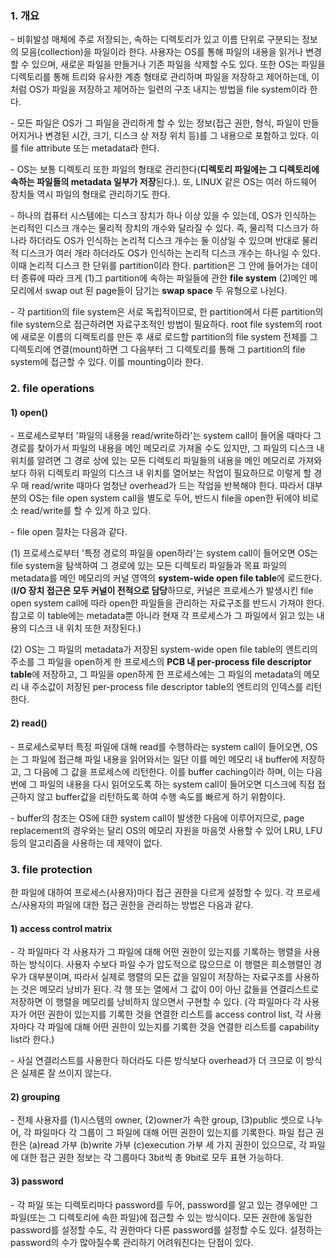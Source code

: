 ### 1. 개요

\- 비휘발성 매체에 주로 저장되는, 속하는 디렉토리가 있고 이름 단위로 구분되는 정보의 모음(collection)을 파일이라 한다. 사용자는 OS를 통해 파일의 내용을 읽거나 변경할 수 있으며, 새로운 파일을 만들거나 기존 파일을 삭제할 수도 있다. 또한 OS는 파일을 디렉토리를 통해 트리와 유사한 계층 형태로 관리하며 파일을 저장하고 제어하는데, 이처럼 OS가 파일을 저장하고 제어하는 일련의 구조 내지는 방법을 file system이라 한다.

\- 모든 파일은 OS가 그 파일을 관리하게 할 수 있는 정보(접근 권한, 형식, 파일이 만들어지거나 변경된 시간, 크기, 디스크 상 저장 위치 등)를 그 내용으로 포함하고 있다. 이를 file attribute 또는 metadata라 한다.

\- OS는 보통 디렉토리 또한 파일의 형태로 관리한다(**디렉토리 파일에는 그 디렉토리에 속하는 파일들의 metadata 일부가 저장**된다.). 또, LINUX 같은 OS는 여러 하드웨어 장치들 역시 파일의 형태로 관리하기도 한다.

\- 하나의 컴퓨터 시스템에는 디스크 장치가 하나 이상 있을 수 있는데, OS가 인식하는 논리적인 디스크 개수는 물리적 장치의 개수와 달라질 수 있다. 즉, 물리적 디스크가 하나라 하더라도 OS가 인식하는 논리적 디스크 개수는 둘 이상일 수 있으며 반대로 물리적 디스크가 여러 개라 하더라도 OS가 인식하는 논리적 디스크 개수는 하나일 수 있다. 이때 논리적 디스크 한 단위를 partition이라 한다. partition은 그 안에 들어가는 데이터 종류에 따라 크게 (1)그 partition에 속하는 파일들에 관한 **file system** (2)메인 메모리에서 swap out 된 page들이 담기는 **swap space** 두 유형으로 나뉜다.

\- 각 partition의 file system은 서로 독립적이므로, 한 partition에서 다른 partition의 file system으로 접근하려면 자료구조적인 방법이 필요하다. root file system의 root에 새로운 이름의 디렉토리를 만든 후 새로 로드할 partition의 file system 전체를 그 디렉토리에 연결(mount)하면 그 다음부터 그 디렉토리를 통해 그 partition의 file system에 접근할 수 있다. 이를 mounting이라 한다.


### 2. file operations

#### 1) open()

\- 프로세스로부터 '파일의 내용을 read/write하라'는 system call이 들어올 때마다 그 경로를 찾아가서 파일의 내용을 메인 메모리로 가져올 수도 있지만, 그 파일의 디스크 내 위치를 알려면 그 경로 상에 있는 모든 디렉토리 파일들의 내용을 메인 메모리로 가져와 보다 하위 디렉토리 파일의 디스크 내 위치를 열어보는 작업이 필요하므로 이렇게 할 경우 매 read/write 때마다 엄청난 overhead가 드는 작업을 반복해야 한다. 따라서 대부분의 OS는 file open system call을 별도로 두어, 반드시 file을 open한 뒤에야 비로소 read/write를 할 수 있게 하고 있다.

\- file open 절차는 다음과 같다.

(1) 프로세스로부터 '특정 경로의 파일을 open하라'는 system call이 들어오면 OS는 file system을 탐색하여 그 경로에 있는 모든 디렉토리 파일들과 목표 파일의 metadata를 메인 메모리의 커널 영역의 **system-wide open file table**에 로드한다. (**I/O 장치 접근은 모두 커널이 전적으로 담당**하므로, 커널은 프로세스가 발생시킨 file open system call에 따라 open한 파일들을 관리하는 자료구조를 반드시 가져야 한다. 참고로 이 table에는 metadata뿐 아니라 현재 각 프로세스가 그 파일에서 읽고 있는 내용의 디스크 내 위치 또한 저장된다.)

(2) OS는 그 파일의 metadata가 저장된 system-wide open file table의 엔트리의 주소를 그 파일을 open하게 한 프로세스의 **PCB 내 per-process file descriptor table**에 저장하고, 그 파일을 open하게 한 프로세스에는 그 파일의 metadata의 메모리 내 주소값이 저장된 per-process file descriptor table의 엔트리의 인덱스를 리턴한다.


#### 2) read()

\- 프로세스로부터 특정 파일에 대해 read를 수행하라는 system call이 들어오면, OS는 그 파일에 접근해 파일 내용을 읽어와서는 일단 이를 메인 메모리 내 buffer에 저장하고, 그 다음에 그 값을 프로세스에 리턴한다. 이를 buffer caching이라 하며, 이는 다음 번에 그 파일의 내용을 다시 읽어오도록 하는 system call이 들어오면 디스크에 직접 접근하지 않고 buffer값을 리턴하도록 하여 수행 속도를 빠르게 하기 위함이다.

\- buffer의 참조는 OS에 대한 system call이 발생한 다음에 이루어지므로, page replacement의 경우와는 달리 OS의 메모리 자원을 마음껏 사용할 수 있어 LRU, LFU 등의 알고리즘을 사용하는 데 제약이 없다.


### 3. file protection

한 파일에 대하여 프로세스(사용자)마다 접근 권한을 다르게 설정할 수 있다. 각 프로세스/사용자의 파일에 대한 접근 권한을 관리하는 방법은 다음과 같다.

#### 1) access control matrix

\- 각 파일마다 각 사용자가 그 파일에 대해 어떤 권한이 있는지를 기록하는 행렬을 사용하는 방식이다. 사용자 수보다 파일 수가 압도적으로 많으므로 이 행렬은 희소행렬인 경우가 대부분이며, 따라서 실제로 행렬의 모든 값을 일일이 저장하는 자료구조를 사용하는 것은 메모리 낭비가 된다. 각 행 또는 열에서 그 값이 0이 아닌 값들을 연결리스트로 저장하면 이 행렬을 메모리를 낭비하지 않으면서 구현할 수 있다. (각 파일마다 각 사용자가 어떤 권한이 있는지를 기록한 것을 연결한 리스트를 access control list, 각 사용자마다 각 파일에 대해 어떤 권한이 있는지를 기록한 것을 연결한 리스트를 capability list라 한다.)

\- 사실 연결리스트를 사용한다 하더라도 다른 방식보다 overhead가 더 크므로 이 방식은 실제론 잘 쓰이지 않는다.

#### 2) grouping

\- 전체 사용자를 (1)시스템의 owner, (2)owner가 속한 group, (3)public 셋으로 나누어, 각 파일마다 각 그룹이 그 파일에 대해 어떤 권한이 있는지를 기록한다. 파일 접근 권한은 (a)read 가부 (b)write 가부 (c)execution 가부 세 가지 권한이 있으므로, 각 파일에 대한 접근 권한 정보는 각 그룹마다 3bit씩 총 9bit로 모두 표현 가능하다.

#### 3) password

\- 각 파일 또는 디렉토리마다 password를 두어, password를 알고 있는 경우에만 그 파일(또는 그 디렉토리에 속한 파일)에 접근할 수 있는 방식이다. 모든 권한에 동일한 password를 설정할 수도, 각 권한마다 다른 password를 설정할 수도 있다. 설정하는 password의 수가 많아질수록 관리하기 어려워진다는 단점이 있다.



